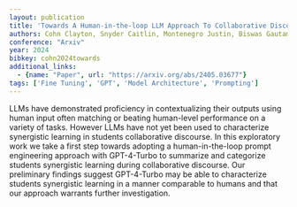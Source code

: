 ```yaml
---
layout: publication
title: 'Towards A Human-in-the-loop LLM Approach To Collaborative Discourse Analysis'
authors: Cohn Clayton, Snyder Caitlin, Montenegro Justin, Biswas Gautam
conference: "Arxiv"
year: 2024
bibkey: cohn2024towards
additional_links:
  - {name: "Paper", url: "https://arxiv.org/abs/2405.03677"}
tags: ['Fine Tuning', 'GPT', 'Model Architecture', 'Prompting']
---
```

LLMs have demonstrated proficiency in contextualizing their outputs using human input often matching or beating human-level performance on a variety of tasks. However LLMs have not yet been used to characterize synergistic learning in students collaborative discourse. In this exploratory work we take a first step towards adopting a human-in-the-loop prompt engineering approach with GPT-4-Turbo to summarize and categorize students synergistic learning during collaborative discourse. Our preliminary findings suggest GPT-4-Turbo may be able to characterize students synergistic learning in a manner comparable to humans and that our approach warrants further investigation.
